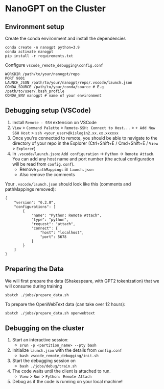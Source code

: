 # NanoGPT on the Cluster

## Environment setup

Create the conda environment and install the dependencies
```
conda create -n nanogpt python=3.9
conda activate nanogpt
pip install -r requirements.txt
```

Configure `vscode_remote_debugging\config.conf`

```
WORKDIR /path/to/your/nanogpt/repo
PORT 9001
LAUNCH_JSON /path/to/your/nanogpt/repo/.vscode/launch.json
CONDA_SOURCE /path/to/your/conda/source # E.g /path/to/user/.bash_profile
CONDA_ENV nanogpt # name of your environment
```


## Debugging setup (VSCode)
1. Install `Remote - SSH` extension on VSCode
1. `View` > `Command Palette` > `Remote-SSH: Connect to Host...` > `+ Add New SSH Host` > `ssh <your_user>@kislogin2.xx.xx.xxxxxx`
1. Once you're connected to remote, you should be able to navigate to the directory of your repo in the Explorer (Ctrl+Shift+E / Cmd+Shift+E / `View` > `Explorer`)
1. In `.vscode/launch.json`: `Add configuration` -> `Python` -> `Remote Attach`. You can add any host name and port number (the actual configuration will be read from `config.conf`). 
    - Remove `pathMappings` in `launch.json`
    - Also remove the comments

Your `.vscode/launch.json` should look like this (comments and pathMappings removed):
```
{
    "version": "0.2.0",
    "configurations": [
        {
            "name": "Python: Remote Attach",
            "type": "python",
            "request": "attach",
            "connect": {
                "host": "localhost",
                "port": 5678
            }
        }
    ]
}
```

## Preparing the Data
We will first prepare the data (Shakespeare, with GPT2 tokenization) that we will consume during training

```
sbatch ./jobs/prepare_data.sh
```

To prepare the OpenWebText data (can take over 12 hours):
```
sbatch ./jobs/prepare_data.sh openwebtext
```
## Debugging on the cluster
1. Start an interactive session:
   * `srun -p <partition_name> --pty bash`
2. Initialize `launch.json` with the details from `config.conf`
   *  `bash vscode_remote_debugging/init.sh`
3. Start the debugging session on
   * `bash ./jobs/debug/train.sh`
4. The code waits until the client is attached to run.
   * `View` > `Run` > `Python: Remote Attach`
5. Debug as if the code is running on your local machine!
